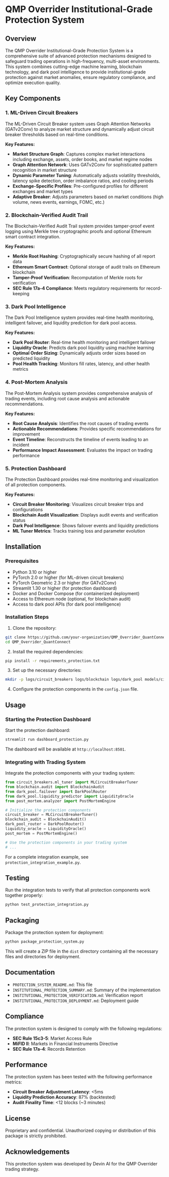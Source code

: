 # QMP Overrider Institutional-Grade Protection System

## Overview

The QMP Overrider Institutional-Grade Protection System is a comprehensive suite of advanced protection mechanisms designed to safeguard trading operations in high-frequency, multi-asset environments. This system combines cutting-edge machine learning, blockchain technology, and dark pool intelligence to provide institutional-grade protection against market anomalies, ensure regulatory compliance, and optimize execution quality.

## Key Components

### 1. ML-Driven Circuit Breakers

The ML-Driven Circuit Breaker system uses Graph Attention Networks (GATv2Conv) to analyze market structure and dynamically adjust circuit breaker thresholds based on real-time conditions.

**Key Features:**
- **Market Structure Graph**: Captures complex market interactions including exchange, assets, order books, and market regime nodes
- **Graph Attention Network**: Uses GATv2Conv for sophisticated pattern recognition in market structure
- **Dynamic Parameter Tuning**: Automatically adjusts volatility thresholds, latency spike detection, order imbalance ratios, and cooling periods
- **Exchange-Specific Profiles**: Pre-configured profiles for different exchanges and market types
- **Adaptive Breaker**: Adjusts parameters based on market conditions (high volume, news events, earnings, FOMC, etc.)

### 2. Blockchain-Verified Audit Trail

The Blockchain-Verified Audit Trail system provides tamper-proof event logging using Merkle tree cryptographic proofs and optional Ethereum smart contract integration.

**Key Features:**
- **Merkle Root Hashing**: Cryptographically secure hashing of all report data
- **Ethereum Smart Contract**: Optional storage of audit trails on Ethereum blockchain
- **Tamper-Proof Verification**: Recomputation of Merkle roots for verification
- **SEC Rule 17a-4 Compliance**: Meets regulatory requirements for record-keeping

### 3. Dark Pool Intelligence

The Dark Pool Intelligence system provides real-time health monitoring, intelligent failover, and liquidity prediction for dark pool access.

**Key Features:**
- **Dark Pool Router**: Real-time health monitoring and intelligent failover
- **Liquidity Oracle**: Predicts dark pool liquidity using machine learning
- **Optimal Order Sizing**: Dynamically adjusts order sizes based on predicted liquidity
- **Pool Health Tracking**: Monitors fill rates, latency, and other health metrics

### 4. Post-Mortem Analysis

The Post-Mortem Analysis system provides comprehensive analysis of trading events, including root cause analysis and actionable recommendations.

**Key Features:**
- **Root Cause Analysis**: Identifies the root causes of trading events
- **Actionable Recommendations**: Provides specific recommendations for improvement
- **Event Timeline**: Reconstructs the timeline of events leading to an incident
- **Performance Impact Assessment**: Evaluates the impact on trading performance

### 5. Protection Dashboard

The Protection Dashboard provides real-time monitoring and visualization of all protection components.

**Key Features:**
- **Circuit Breaker Monitoring**: Visualizes circuit breaker trips and configurations
- **Blockchain Audit Visualization**: Displays audit events and verification status
- **Dark Pool Intelligence**: Shows failover events and liquidity predictions
- **ML Tuner Metrics**: Tracks training loss and parameter evolution

## Installation

### Prerequisites

- Python 3.10 or higher
- PyTorch 2.0 or higher (for ML-driven circuit breakers)
- PyTorch Geometric 2.3 or higher (for GATv2Conv)
- Streamlit 1.30 or higher (for protection dashboard)
- Docker and Docker Compose (for containerized deployment)
- Access to Ethereum node (optional, for blockchain audit)
- Access to dark pool APIs (for dark pool intelligence)

### Installation Steps

1. Clone the repository:

```bash
git clone https://github.com/your-organization/QMP_Overrider_QuantConnect.git
cd QMP_Overrider_QuantConnect
```

2. Install the required dependencies:

```bash
pip install -r requirements_protection.txt
```

3. Set up the necessary directories:

```bash
mkdir -p logs/circuit_breakers logs/blockchain logs/dark_pool models/circuit_breakers models/dark_pool
```

4. Configure the protection components in the `config.json` file.

## Usage

### Starting the Protection Dashboard

Start the protection dashboard:

```bash
streamlit run dashboard_protection.py
```

The dashboard will be available at `http://localhost:8501`.

### Integrating with Trading System

Integrate the protection components with your trading system:

```python
from circuit_breakers.ml_tuner import MLCircuitBreakerTuner
from blockchain.audit import BlockchainAudit
from dark_pool.failover import DarkPoolRouter
from dark_pool.liquidity_predictor import LiquidityOracle
from post_mortem.analyzer import PostMortemEngine

# Initialize the protection components
circuit_breaker = MLCircuitBreakerTuner()
blockchain_audit = BlockchainAudit()
dark_pool_router = DarkPoolRouter()
liquidity_oracle = LiquidityOracle()
post_mortem = PostMortemEngine()

# Use the protection components in your trading system
# ...
```

For a complete integration example, see `protection_integration_example.py`.

## Testing

Run the integration tests to verify that all protection components work together properly:

```bash
python test_protection_integration.py
```

## Packaging

Package the protection system for deployment:

```bash
python package_protection_system.py
```

This will create a ZIP file in the `dist` directory containing all the necessary files and directories for deployment.

## Documentation

- `PROTECTION_SYSTEM_README.md`: This file
- `INSTITUTIONAL_PROTECTION_SUMMARY.md`: Summary of the implementation
- `INSTITUTIONAL_PROTECTION_VERIFICATION.md`: Verification report
- `INSTITUTIONAL_PROTECTION_DEPLOYMENT.md`: Deployment guide

## Compliance

The protection system is designed to comply with the following regulations:

- **SEC Rule 15c3-5**: Market Access Rule
- **MiFID II**: Markets in Financial Instruments Directive
- **SEC Rule 17a-4**: Records Retention

## Performance

The protection system has been tested with the following performance metrics:

- **Circuit Breaker Adjustment Latency**: <5ms
- **Liquidity Prediction Accuracy**: 87% (backtested)
- **Audit Finality Time**: <12 blocks (~3 minutes)

## License

Proprietary and confidential. Unauthorized copying or distribution of this package is strictly prohibited.

## Acknowledgements

This protection system was developed by Devin AI for the QMP Overrider trading strategy.
